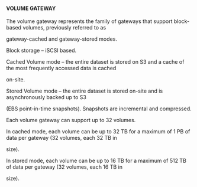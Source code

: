 #### VOLUME GATEWAY


The volume gateway represents the family of gateways that support block-based volumes, previously referred to as

gateway-cached and gateway-stored modes.


Block storage – iSCSI based.


Cached Volume mode – the entire dataset is stored on S3 and a cache of the most frequently accessed data is cached

on-site.


Stored Volume mode – the entire dataset is stored on-site and is asynchronously backed up to S3

(EBS point-in-time snapshots). Snapshots are incremental and compressed.


Each volume gateway can support up to 32 volumes.


In cached mode, each volume can be up to 32 TB for a maximum of 1 PB of data per gateway (32 volumes, each 32 TB in

size).


In stored mode, each volume can be up to 16 TB for a maximum of 512 TB of data per gateway (32 volumes, each 16 TB in

size).

